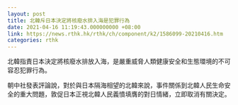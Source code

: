 ```yaml
---
layout: post
title: 北韓斥日本決定將核廢水排入海是犯罪行為
date: 2021-04-16 11:19:43.000000000 +08:00
link: https://news.rthk.hk/rthk/ch/component/k2/1586099-20210416.htm
categories: rthk
---
```


北韓指責日本決定將核廢水排放入海，是嚴重威脅人類健康安全和生態環境的不可容忍犯罪行為。

朝中社發表評論說，對於與日本隔海相望的北韓來說，事件關係到北韓人民生命安全的重大問題，敦促日本正視北韓人民義憤填膺的對日情緒，立即取消有關決定。
　
　
